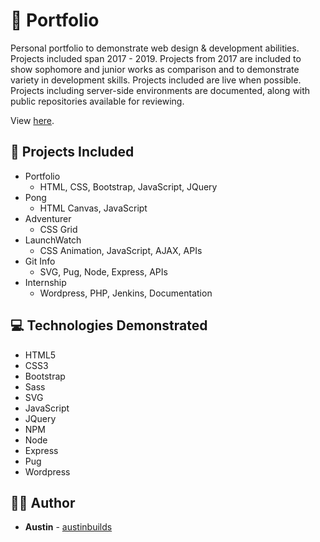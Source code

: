 # :briefcase: Portfolio

Personal portfolio to demonstrate web design & development abilities. Projects included span 2017 - 2019. Projects from 2017 are included to show sophomore and junior works as comparison and to demonstrate variety in development skills. Projects included are live when possible. Projects including server-side environments are documented, along with public repositories available for reviewing.

View [here](https://www.austinwebportfolio.com).


## :floppy_disk: Projects Included

* Portfolio
  * HTML, CSS, Bootstrap, JavaScript, JQuery
* Pong
  * HTML Canvas, JavaScript
* Adventurer
  * CSS Grid
* LaunchWatch
  * CSS Animation, JavaScript, AJAX, APIs
* Git Info
  * SVG, Pug, Node, Express, APIs
* Internship
  * Wordpress, PHP, Jenkins, Documentation


## :computer: Technologies Demonstrated

* HTML5
* CSS3
* Bootstrap
* Sass
* SVG
* JavaScript
* JQuery
* NPM
* Node
* Express
* Pug
* Wordpress


## :man_technologist: Author

* **Austin** - [austinbuilds](https://github.com/austinbuilds)
